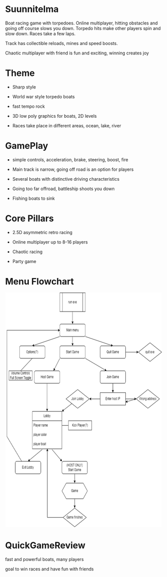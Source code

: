 # Suunnitelma

Boat racing game with torpedoes. Online multiplayer, hitting obstacles and going off course slows you down. Torpedo hits make other players spin and slow down. Races take a few laps.  

Track has collectible reloads, mines and speed boosts. 

Chaotic multiplayer with friend is fun and exciting, winning creates joy 


# Theme

- Sharp style

- World war style torpedo boats

- fast tempo rock 

- 3D low poly graphics for boats, 2D levels 

- Races take place in different areas, ocean, lake, river


# GamePlay

- simple controls, acceleration, brake, steering, boost, fire 

- Main track is narrow, going off road is an option for players 

- Several boats with distinctive driving characteristics 

- Going too far offroad, battleship shoots you down 

- Fishing boats to sink 


# Core Pillars

- 2.5D asymmetric retro racing 

- Online multiplayer up to 8-16 players 

- Chaotic racing 

- Party game 


# Menu Flowchart

<img src="MenuFlowchart.PNG" width="738" height="751">



# QuickGameReview

fast and powerful boats, many players 

goal to win races and have fun with friends 